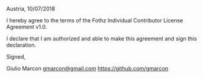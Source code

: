 Austria, 10/07/2018

I hereby agree to the terms of the Fothz Individual Contributor License
Agreement v1.0.

I declare that I am authorized and able to make this agreement and sign this
declaration.

Signed,

Giulio Marcon gmarcon@gmail.com https://github.com/gmarcon